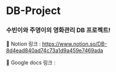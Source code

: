 # DB-Project

### 수빈이와 주영이의 영화관리 DB 프로젝트!

🍋 Notion 링크 : https://www.notion.so/DB-8d4ead840ad74c73a1d9a459e7469ada 

🍊 Google docs 링크 : 
